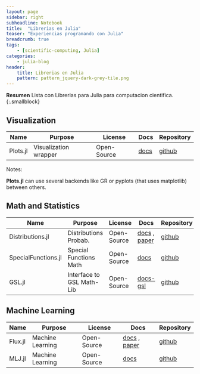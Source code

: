```yaml
---
layout: page
sidebar: right
subheadline: Notebook
title:  "Librerias en Julia"
teaser: "Experiencias programando con Julia"
breadcrumb: true
tags:
    - [scientific-computing, Julia]
categories:
    - julia-blog
header:
    title: Librerias en Julia
    pattern: pattern_jquery-dark-grey-tile.png
---
```


**Resumen**
Lista con Librerias para Julia para computacion cientifica.
{:.smallblock}

## Visualization

| Name 		| Purpose                  | License      |	Docs | Repository |
| --------- | ------------------------ | ------------ | ------ | ---------- |
| Plots.jl	| Visualization wrapper    | Open-Source  | [docs](http://docs.juliaplots.org/latest/) | [github](https://github.com/JuliaPlots/Plots.jl) |

Notes:

**Plots.jl** can use several backends like GR or pyplots (that uses matplotlib) between others.


## Math and Statistics

| Name 		        | Purpose                | License      |	Docs | Repository |
| ----------------- | ---------------------- | ------------ | -----| ---------- |
|Distributions.jl 	| Distributions Probab.  |  Open-Source  | [docs](https://juliastats.github.io/Distributions.jl/stable/) , [paper](https://arxiv.org/abs/1907.08611) | [github](https://github.com/JuliaStats/Distributions.jl) |
|SpecialFunctions.jl| Special Functions Math | Open-Source  | [docs](https://juliamath.github.io/SpecialFunctions.jl/stable/)  | [github](https://github.com/JuliaMath/SpecialFunctions.jl) |
|GSL.jl 	        | Interface to GSL Math-Lib |  Open-Source  | [docs-gsl](https://www.gnu.org/software/gsl/doc/html/index.html)  | [github](https://github.com/JuliaMath/GSL.jl) |


## Machine Learning

| Name 		        | Purpose                | License      |	Docs | Repository |
| ----------------- | ---------------------- | ------------ | -----| ---------- |
| Flux.jl       	| Machine Learning       |  Open-Source  | [docs](https://fluxml.ai/Flux.jl/stable/) , [paper](https://joss.theoj.org/papers/10.21105/joss.00602) | [github](https://github.com/FluxML/Flux.jl) |
| MLJ.jl       	| Machine Learning       |  Open-Source  | [docs](hhttps://alan-turing-institute.github.io/MLJ.jl/stable/) | [github](https://github.com/alan-turing-institute/MLJ.jl) |

